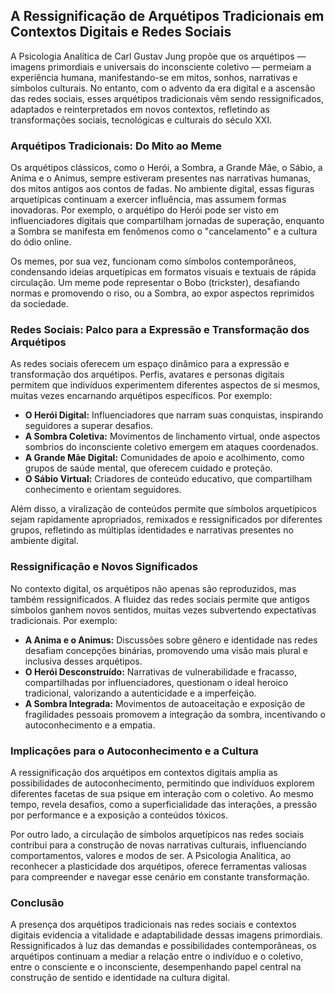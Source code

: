
## A Ressignificação de Arquétipos Tradicionais em Contextos Digitais e Redes Sociais

A Psicologia Analítica de Carl Gustav Jung propõe que os arquétipos — imagens primordiais e universais do inconsciente coletivo — permeiam a experiência humana, manifestando-se em mitos, sonhos, narrativas e símbolos culturais. No entanto, com o advento da era digital e a ascensão das redes sociais, esses arquétipos tradicionais vêm sendo ressignificados, adaptados e reinterpretados em novos contextos, refletindo as transformações sociais, tecnológicas e culturais do século XXI.

### Arquétipos Tradicionais: Do Mito ao Meme

Os arquétipos clássicos, como o Herói, a Sombra, a Grande Mãe, o Sábio, a Anima e o Animus, sempre estiveram presentes nas narrativas humanas, dos mitos antigos aos contos de fadas. No ambiente digital, essas figuras arquetípicas continuam a exercer influência, mas assumem formas inovadoras. Por exemplo, o arquétipo do Herói pode ser visto em influenciadores digitais que compartilham jornadas de superação, enquanto a Sombra se manifesta em fenômenos como o "cancelamento" e a cultura do ódio online.

Os memes, por sua vez, funcionam como símbolos contemporâneos, condensando ideias arquetípicas em formatos visuais e textuais de rápida circulação. Um meme pode representar o Bobo (trickster), desafiando normas e promovendo o riso, ou a Sombra, ao expor aspectos reprimidos da sociedade.

### Redes Sociais: Palco para a Expressão e Transformação dos Arquétipos

As redes sociais oferecem um espaço dinâmico para a expressão e transformação dos arquétipos. Perfis, avatares e personas digitais permitem que indivíduos experimentem diferentes aspectos de si mesmos, muitas vezes encarnando arquétipos específicos. Por exemplo:

- **O Herói Digital:** Influenciadores que narram suas conquistas, inspirando seguidores a superar desafios.
- **A Sombra Coletiva:** Movimentos de linchamento virtual, onde aspectos sombrios do inconsciente coletivo emergem em ataques coordenados.
- **A Grande Mãe Digital:** Comunidades de apoio e acolhimento, como grupos de saúde mental, que oferecem cuidado e proteção.
- **O Sábio Virtual:** Criadores de conteúdo educativo, que compartilham conhecimento e orientam seguidores.

Além disso, a viralização de conteúdos permite que símbolos arquetípicos sejam rapidamente apropriados, remixados e ressignificados por diferentes grupos, refletindo as múltiplas identidades e narrativas presentes no ambiente digital.

### Ressignificação e Novos Significados

No contexto digital, os arquétipos não apenas são reproduzidos, mas também ressignificados. A fluidez das redes sociais permite que antigos símbolos ganhem novos sentidos, muitas vezes subvertendo expectativas tradicionais. Por exemplo:

- **A Anima e o Animus:** Discussões sobre gênero e identidade nas redes desafiam concepções binárias, promovendo uma visão mais plural e inclusiva desses arquétipos.
- **O Herói Desconstruído:** Narrativas de vulnerabilidade e fracasso, compartilhadas por influenciadores, questionam o ideal heroico tradicional, valorizando a autenticidade e a imperfeição.
- **A Sombra Integrada:** Movimentos de autoaceitação e exposição de fragilidades pessoais promovem a integração da sombra, incentivando o autoconhecimento e a empatia.

### Implicações para o Autoconhecimento e a Cultura

A ressignificação dos arquétipos em contextos digitais amplia as possibilidades de autoconhecimento, permitindo que indivíduos explorem diferentes facetas de sua psique em interação com o coletivo. Ao mesmo tempo, revela desafios, como a superficialidade das interações, a pressão por performance e a exposição a conteúdos tóxicos.

Por outro lado, a circulação de símbolos arquetípicos nas redes sociais contribui para a construção de novas narrativas culturais, influenciando comportamentos, valores e modos de ser. A Psicologia Analítica, ao reconhecer a plasticidade dos arquétipos, oferece ferramentas valiosas para compreender e navegar esse cenário em constante transformação.

### Conclusão

A presença dos arquétipos tradicionais nas redes sociais e contextos digitais evidencia a vitalidade e adaptabilidade dessas imagens primordiais. Ressignificados à luz das demandas e possibilidades contemporâneas, os arquétipos continuam a mediar a relação entre o indivíduo e o coletivo, entre o consciente e o inconsciente, desempenhando papel central na construção de sentido e identidade na cultura digital.
```
